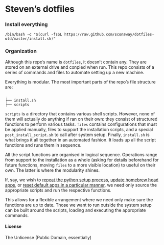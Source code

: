# Steven’s dotfiles

### Install everything

```
/bin/bash -c "$(curl -fsSL https://raw.github.com/sconaway/dotfiles-old/master/install.sh)"
```

### Organization

Although this repo’s name is `dotfiles`, it doesn’t contain any. They are stored on an external drive and conpied when run. This repo consists of a series of commands and files to automate setting up a new machine.

Everything is modular. The most important parts of the repo’s file structure are:

```
.
├── install.sh
├── scripts
```

`scripts` is a directory that contains various shell scripts. However, none of them will actually do anything if ran on their own: they consist of structured functions to perform various tasks. `files` contains configurations that must be applied manually, files to support the installation scripts, and a special `post_install_script.sh` to call after system setup. Finally, `install.sh` is what brings it all together in an automated fashion. It loads up all the script functions and runs them in sequence.

All the script functions are organised in logical sequence. Operations range from support to the installation as a whole (asking for details beforehand for future functions, moving `files` to a more visible location) to useful on their own. The latter is where the modularity shines.

If, say, we wish to [repeat the python setup process](https://github.com/sconaway/dotfiles-old/blob/1342ea4d368192783cb8507c331a9263fc901144/scripts/01_environments.sh#L10), [update homebrew head apps](https://github.com/sconaway/dotfiles-old/blob/1342ea4d368192783cb8507c331a9263fc901144/scripts/03_configs.sh#L42), or [reset default apps in a particular manner](https://github.com/sconaway/dotfiles-old/blob/1342ea4d368192783cb8507c331a9263fc901144/scripts/03_configs.sh#L5), we need only source the appropriate scripts and run the respective functions.

This allows for a flexible arrangement where we need only make sure the functions are up to date. Those we want to run outside the system setup can be built around the scripts, loading and executing the appropriate commands.

#### License

The Unlicense (Public Domain, essentially)

